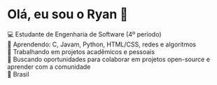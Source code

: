 # Olá, eu sou o Ryan 👋

💻 Estudante de Engenharia de Software (4º período)  
🌱 Aprendendo: C, Javam, Python, HTML/CSS, redes e algoritmos  
🔧 Trabalhando em projetos acadêmicos e pessoais  
🚀 Buscando oportunidades para colaborar em projetos open-source e aprender com a comunidade  
📍 Brasil
